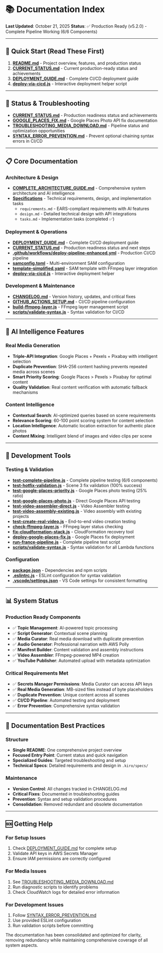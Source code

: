 # 📚 Documentation Index

**Last Updated**: October 21, 2025
**Status**: ✅ Production Ready (v5.2.0) - Complete Pipeline Working (6/6 Components)

---

## 🎯 Quick Start (Read These First)

1. **[README.md](README.md)** - Project overview, features, and production status
2. **[CURRENT_STATUS.md](CURRENT_STATUS.md)** - Current production-ready status and achievements
3. **[DEPLOYMENT_GUIDE.md](DEPLOYMENT_GUIDE.md)** - Complete CI/CD deployment guide
4. **[deploy-via-cicd.js](deploy-via-cicd.js)** - Interactive deployment helper script

---

## 🚨 Status & Troubleshooting

- **[CURRENT_STATUS.md](CURRENT_STATUS.md)** - Production readiness status and achievements
- **[GOOGLE_PLACES_FIX.md](GOOGLE_PLACES_FIX.md)** - Google Places Photo API fix documentation
- **[TROUBLESHOOTING_MEDIA_DOWNLOAD.md](TROUBLESHOOTING_MEDIA_DOWNLOAD.md)** - Pipeline status and optimization opportunities
- **[SYNTAX_ERROR_PREVENTION.md](SYNTAX_ERROR_PREVENTION.md)** - Prevent optional chaining syntax errors in CI/CD

---

## 📋 Core Documentation

### Architecture & Design
- **[COMPLETE_ARCHITECTURE_GUIDE.md](COMPLETE_ARCHITECTURE_GUIDE.md)** - Comprehensive system architecture and AI intelligence
- **[Specifications](.kiro/specs/real-media-generation/)** - Technical requirements, design, and implementation tasks
  - `requirements.md` - EARS-compliant requirements with AI features
  - `design.md` - Detailed technical design with API integrations
  - `tasks.md` - Implementation tasks (completed ✅)

### Deployment & Operations
- **[DEPLOYMENT_GUIDE.md](DEPLOYMENT_GUIDE.md)** - Complete CI/CD deployment guide
- **[CURRENT_STATUS.md](CURRENT_STATUS.md)** - Production readiness status and next steps
- **[.github/workflows/deploy-pipeline-enhanced.yml](.github/workflows/deploy-pipeline-enhanced.yml)** - Production CI/CD pipeline
- **[samconfig.toml](samconfig.toml)** - Multi-environment SAM configuration
- **[template-simplified.yaml](template-simplified.yaml)** - SAM template with FFmpeg layer integration
- **[deploy-via-cicd.js](deploy-via-cicd.js)** - Interactive deployment helper

### Development & Maintenance
- **[CHANGELOG.md](CHANGELOG.md)** - Version history, updates, and critical fixes
- **[GITHUB_ACTIONS_SETUP.md](GITHUB_ACTIONS_SETUP.md)** - CI/CD pipeline configuration
- **[build-ffmpeg-layer.js](build-ffmpeg-layer.js)** - FFmpeg layer management script
- **[scripts/validate-syntax.js](scripts/validate-syntax.js)** - Syntax validation for CI/CD

---

## 🧠 AI Intelligence Features

### Real Media Generation
- **Triple-API Integration**: Google Places + Pexels + Pixabay with intelligent selection
- **Duplicate Prevention**: SHA-256 content hashing prevents repeated media across scenes
- **Smart Priority Scoring**: Google Places > Pexels > Pixabay for optimal content
- **Quality Validation**: Real content verification with automatic fallback mechanisms

### Content Intelligence
- **Contextual Search**: AI-optimized queries based on scene requirements
- **Relevance Scoring**: 60-100 point scoring system for content selection
- **Location Intelligence**: Automatic location extraction for authentic place photos
- **Content Mixing**: Intelligent blend of images and video clips per scene

---

## 🔧 Development Tools

### Testing & Validation
- **[test-complete-pipeline.js](test-complete-pipeline.js)** - Complete pipeline testing (6/6 components)
- **[test-hotfix-validation.js](test-hotfix-validation.js)** - Scene 3 fix validation (100% success)
- **[test-google-places-priority.js](test-google-places-priority.js)** - Google Places photo testing (25% ratio)
- **[test-google-places-photo.js](test-google-places-photo.js)** - Direct Google Places API testing
- **[test-video-assembler-direct.js](test-video-assembler-direct.js)** - Video Assembler testing
- **[test-video-assembly-existing.js](test-video-assembly-existing.js)** - Video assembly with existing projects
- **[test-create-real-video.js](test-create-real-video.js)** - End-to-end video creation testing
- **[check-ffmpeg-layer.js](check-ffmpeg-layer.js)** - FFmpeg layer status checking
- **[fix-cloudformation-stack.js](fix-cloudformation-stack.js)** - CloudFormation recovery tool
- **[deploy-google-places-fix.js](deploy-google-places-fix.js)** - Google Places fix deployment
- **[run-france-pipeline.js](run-france-pipeline.js)** - Complete pipeline test script
- **[scripts/validate-syntax.js](scripts/validate-syntax.js)** - Syntax validation for all Lambda functions

### Configuration
- **[package.json](package.json)** - Dependencies and npm scripts
- **[.eslintrc.js](.eslintrc.js)** - ESLint configuration for syntax validation
- **[.vscode/settings.json](.vscode/settings.json)** - VS Code settings for consistent formatting

---

## 📊 System Status

### Production Ready Components
- ✅ **Topic Management**: AI-powered topic processing
- ✅ **Script Generator**: Contextual scene planning
- ✅ **Media Curator**: Real media download with duplicate prevention
- ✅ **Audio Generator**: Professional narration with AWS Polly
- ✅ **Manifest Builder**: Content validation and assembly instructions
- ✅ **Video Assembler**: FFmpeg-powered MP4 creation
- ✅ **YouTube Publisher**: Automated upload with metadata optimization

### Critical Requirements Met
- ✅ **Secrets Manager Permissions**: Media Curator can access API keys
- ✅ **Real Media Generation**: MB-sized files instead of byte placeholders
- ✅ **Duplicate Prevention**: Unique content across all scenes
- ✅ **CI/CD Pipeline**: Automated testing and deployment
- ✅ **Error Prevention**: Comprehensive syntax validation

---

## 🎯 Documentation Best Practices

### Structure
- **Single README**: One comprehensive project overview
- **Focused Entry Point**: Current status and quick navigation
- **Specialized Guides**: Targeted troubleshooting and setup
- **Technical Specs**: Detailed requirements and design in `.kiro/specs/`

### Maintenance
- **Version Control**: All changes tracked in CHANGELOG.md
- **Critical Fixes**: Documented in troubleshooting guides
- **Prevention**: Syntax and setup validation procedures
- **Consolidation**: Removed redundant and obsolete documentation

---

## 🆘 Getting Help

### For Setup Issues
1. Check [DEPLOYMENT_GUIDE.md](DEPLOYMENT_GUIDE.md) for complete setup
2. Validate API keys in AWS Secrets Manager
3. Ensure IAM permissions are correctly configured

### For Media Issues
1. See [TROUBLESHOOTING_MEDIA_DOWNLOAD.md](TROUBLESHOOTING_MEDIA_DOWNLOAD.md)
2. Run diagnostic scripts to identify problems
3. Check CloudWatch logs for detailed error information

### For Development Issues
1. Follow [SYNTAX_ERROR_PREVENTION.md](SYNTAX_ERROR_PREVENTION.md)
2. Use provided ESLint configuration
3. Run validation scripts before committing

The documentation has been consolidated and optimized for clarity, removing redundancy while maintaining comprehensive coverage of all system aspects.
